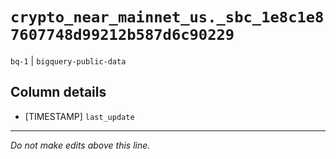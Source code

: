 # `crypto_near_mainnet_us._sbc_1e8c1e87607748d99212b587d6c90229`
`bq-1` | `bigquery-public-data`

## Column details
* [TIMESTAMP] `last_update`

-------------------------------------------------------------------------------
*Do not make edits above this line.*
